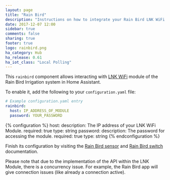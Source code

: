 ```yaml
---
layout: page
title: "Rain Bird"
description: "Instructions on how to integrate your Rain Bird LNK WiFi Module within Home Assistant."
date: 2017-12-07 12:00
sidebar: true
comments: false
sharing: true
footer: true
logo: rainbird.png
ha_category: Hub
ha_release: 0.61
ha_iot_class: "Local Polling"
---
```


This `rainbird` component allows interacting with [LNK WiFi](http://www.rainbird.com/landscape/products/controllers/LNK-WiFi.htm) module of the Rain Bird Irrigation system in Home Assistant.

To enable it, add the following to your `configuration.yaml` file:

```yaml
# Example configuration.yaml entry
rainbird:
  host: IP_ADDRESS_OF_MODULE
  password: YOUR_PASSWORD
```

{% configuration %}
host:
  description: The IP address of your LNK WiFi Module.
  required: true
  type: string
password:
  description: The password for accessing the module.
  required: true
  type: string
{% endconfiguration %}

Finish its configuration by visiting the [Rain Bird sensor](/components/sensor.rainbird/) and [Rain Bird switch](/components/switch.rainbird/) documentation.

Please note that due to the implementation of the API within the LNK Module, there is a concurrency issue. For example, the Rain Bird app will give connection issues (like already a connection active).
